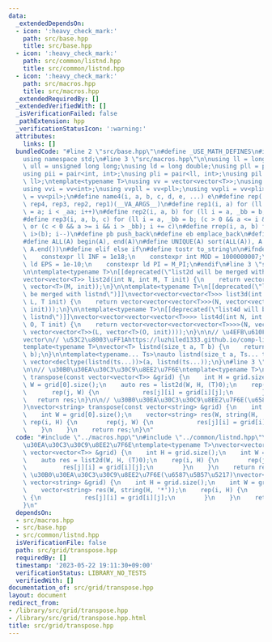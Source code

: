 ```yaml
---
data:
  _extendedDependsOn:
  - icon: ':heavy_check_mark:'
    path: src/base.hpp
    title: src/base.hpp
  - icon: ':heavy_check_mark:'
    path: src/common/listnd.hpp
    title: src/common/listnd.hpp
  - icon: ':heavy_check_mark:'
    path: src/macros.hpp
    title: src/macros.hpp
  _extendedRequiredBy: []
  _extendedVerifiedWith: []
  _isVerificationFailed: false
  _pathExtension: hpp
  _verificationStatusIcon: ':warning:'
  attributes:
    links: []
  bundledCode: "#line 2 \"src/base.hpp\"\n#define _USE_MATH_DEFINES\n#include <bits/stdc++.h>\n\
    using namespace std;\n#line 3 \"src/macros.hpp\"\n\nusing ll = long long;\nusing\
    \ ull = unsigned long long;\nusing ld = long double;\nusing pll = pair<ll, ll>;\n\
    using pii = pair<int, int>;\nusing pli = pair<ll, int>;\nusing pil = pair<int,\
    \ ll>;\ntemplate<typename T>\nusing vv = vector<vector<T>>;\nusing vvl = vv<ll>;\n\
    using vvi = vv<int>;\nusing vvpll = vv<pll>;\nusing vvpli = vv<pli>;\nusing vvpil\
    \ = vv<pil>;\n#define name4(i, a, b, c, d, e, ...) e\n#define rep(...) name4(__VA_ARGS__,\
    \ rep4, rep3, rep2, rep1)(__VA_ARGS__)\n#define rep1(i, a) for (ll i = 0, _aa\
    \ = a; i < _aa; i++)\n#define rep2(i, a, b) for (ll i = a, _bb = b; i < _bb; i++)\n\
    #define rep3(i, a, b, c) for (ll i = a, _bb = b; (c > 0 && a <= i && i < _bb)\
    \ or (c < 0 && a >= i && i > _bb); i += c)\n#define rrep(i, a, b) for (ll i=(a);\
    \ i>(b); i--)\n#define pb push_back\n#define eb emplace_back\n#define mkp make_pair\n\
    #define ALL(A) begin(A), end(A)\n#define UNIQUE(A) sort(ALL(A)), A.erase(unique(ALL(A)),\
    \ A.end())\n#define elif else if\n#define tostr to_string\n\n#ifndef CONSTANTS\n\
    \    constexpr ll INF = 1e18;\n    constexpr int MOD = 1000000007;\n    constexpr\
    \ ld EPS = 1e-10;\n    constexpr ld PI = M_PI;\n#endif\n#line 3 \"src/common/listnd.hpp\"\
    \n\ntemplate<typename T>\n[[deprecated(\"list2d will be merged with listnd\")]]\n\
    vector<vector<T>> list2d(int N, int M, T init) {\n    return vector<vector<T>>(N,\
    \ vector<T>(M, init));\n}\n\ntemplate<typename T>\n[[deprecated(\"list3d will\
    \ be merged with listnd\")]]\nvector<vector<vector<T>>> list3d(int N, int M, int\
    \ L, T init) {\n    return vector<vector<vector<T>>>(N, vector<vector<T>>(M, vector<T>(L,\
    \ init)));\n}\n\ntemplate<typename T>\n[[deprecated(\"list4d will be merged with\
    \ listnd\")]]\nvector<vector<vector<vector<T>>>> list4d(int N, int M, int L, int\
    \ O, T init) {\n    return vector<vector<vector<vector<T>>>>(N, vector<vector<vector<T>>>(M,\
    \ vector<vector<T>>(L, vector<T>(O, init))));\n}\n\n// \u4EFB\u610F\u6B21\u5143\
    vector\n// \u53C2\u8003\uFF1Ahttps://luzhiled1333.github.io/comp-library/src/cpp-template/header/make-vector.hpp\n\
    template<typename T>\nvector<T> listnd(size_t a, T b) {\n    return vector<T>(a,\
    \ b);\n}\n\ntemplate<typename... Ts>\nauto listnd(size_t a, Ts... ts) {\n    return\
    \ vector<decltype(listnd(ts...))>(a, listnd(ts...));\n}\n#line 3 \"src/grid/transpose.hpp\"\
    \n\n// \u30B0\u30EA\u30C3\u30C9\u8EE2\u7F6E\ntemplate<typename T>\nvector<vector<T>>\
    \ transpose(const vector<vector<T>> &grid) {\n    int H = grid.size();\n    int\
    \ W = grid[0].size();\n    auto res = list2d(W, H, (T)0);\n    rep(i, H) {\n \
    \       rep(j, W) {\n            res[j][i] = grid[i][j];\n        }\n    }\n \
    \   return res;\n}\n\n// \u30B0\u30EA\u30C3\u30C9\u8EE2\u7F6E(\u6587\u5B57\u5217\
    )\nvector<string> transpose(const vector<string> &grid) {\n    int H = grid.size();\n\
    \    int W = grid[0].size();\n    vector<string> res(W, string(H, '*'));\n   \
    \ rep(i, H) {\n        rep(j, W) {\n            res[j][i] = grid[i][j];\n    \
    \    }\n    }\n    return res;\n}\n"
  code: "#include \"../macros.hpp\"\n#include \"../common/listnd.hpp\"\n\n// \u30B0\
    \u30EA\u30C3\u30C9\u8EE2\u7F6E\ntemplate<typename T>\nvector<vector<T>> transpose(const\
    \ vector<vector<T>> &grid) {\n    int H = grid.size();\n    int W = grid[0].size();\n\
    \    auto res = list2d(W, H, (T)0);\n    rep(i, H) {\n        rep(j, W) {\n  \
    \          res[j][i] = grid[i][j];\n        }\n    }\n    return res;\n}\n\n//\
    \ \u30B0\u30EA\u30C3\u30C9\u8EE2\u7F6E(\u6587\u5B57\u5217)\nvector<string> transpose(const\
    \ vector<string> &grid) {\n    int H = grid.size();\n    int W = grid[0].size();\n\
    \    vector<string> res(W, string(H, '*'));\n    rep(i, H) {\n        rep(j, W)\
    \ {\n            res[j][i] = grid[i][j];\n        }\n    }\n    return res;\n\
    }\n"
  dependsOn:
  - src/macros.hpp
  - src/base.hpp
  - src/common/listnd.hpp
  isVerificationFile: false
  path: src/grid/transpose.hpp
  requiredBy: []
  timestamp: '2023-05-22 19:11:30+09:00'
  verificationStatus: LIBRARY_NO_TESTS
  verifiedWith: []
documentation_of: src/grid/transpose.hpp
layout: document
redirect_from:
- /library/src/grid/transpose.hpp
- /library/src/grid/transpose.hpp.html
title: src/grid/transpose.hpp
---
```


